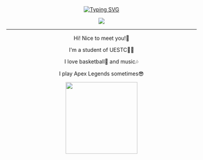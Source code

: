 <div align="center">
  <a href="https://git.io/typing-svg">
    <img src="https://readme-typing-svg.herokuapp.com?font=Fira+Code&pause=1000&width=500&lines=%F0%9F%91%89+Looking+for+FRONT-END+DEVELOP+jobs+%F0%9F%91%88" alt="Typing SVG" />
  </a>
</div> 
<p align="center">
  <a href="https://skillicons.dev">
    <img src="https://skillicons.dev/icons?i=html,css,tailwind,less,js,ts,react,vue,npm,pnpm,yarn,webpack,vite,git,vuetify" />
  </a>
</p>
<hr>

<div align="center">
  <p>Hi! Nice to meet you!👋</p>
  <p>I'm a student of UESTC👨‍🎓</p>
  <p>I love basketball🏀 and music🎶</p>
  <p>I play Apex Legends sometimes😎</p>
</div>

<div align="center">
  <img src="https://github-readme-stats.vercel.app/api?username=want2sleeep&theme=cobalt" height="190px" />
</div>


<!--
**want2sleeep/want2sleeep** is a ✨ _special_ ✨ repository because its `README.md` (this file) appears on your GitHub profile.

Here are some ideas to get you started:

- 🔭 I’m currently working on ...
- 🌱 I’m currently learning ...
- 👯 I’m looking to collaborate on ...
- 🤔 I’m looking for help with ...
- 💬 Ask me about ...
- 📫 How to reach me: ...
- 😄 Pronouns: ...
- ⚡ Fun fact: ...
-->
